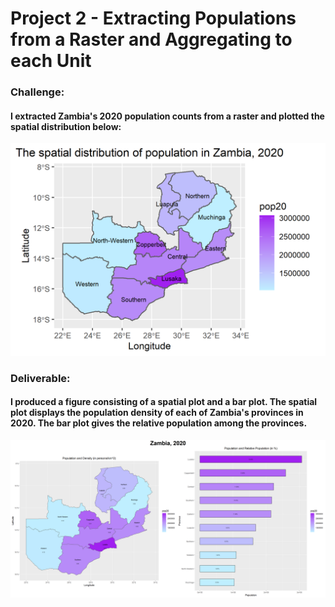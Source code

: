 # Project 2 - Extracting Populations from a Raster and Aggregating to each Unit
### Challenge:
#### I extracted Zambia's 2020 population counts from a raster and plotted the spatial distribution below:
![](zmb_pop20.png)

### Deliverable:
#### I produced a figure consisting of a spatial plot and a bar plot. The spatial plot displays the population density of each of Zambia's provinces in 2020. The bar plot gives the relative population among the provinces.
![](zmb_fig_pop20.png)

